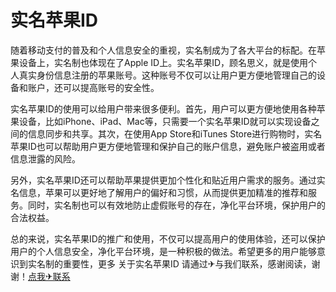 # 实名苹果ID

随着移动支付的普及和个人信息安全的重视，实名制成为了各大平台的标配。在苹果设备上，实名制也体现在了Apple ID上。实名苹果ID，顾名思义，就是使用个人真实身份信息注册的苹果账号。这种账号不仅可以让用户更方便地管理自己的设备和账户，还可以提高账号的安全性。

实名苹果ID的使用可以给用户带来很多便利。首先，用户可以更方便地使用各种苹果设备，比如iPhone、iPad、Mac等，只需要一个实名苹果ID就可以实现设备之间的信息同步和共享。其次，在使用App Store和iTunes Store进行购物时，实名苹果ID也可以帮助用户更方便地管理和保护自己的账户信息，避免账户被盗用或者信息泄露的风险。

另外，实名苹果ID还可以帮助苹果提供更加个性化和贴近用户需求的服务。通过实名信息，苹果可以更好地了解用户的偏好和习惯，从而提供更加精准的推荐和服务。同时，实名制也可以有效地防止虚假账号的存在，净化平台环境，保护用户的合法权益。

总的来说，实名苹果ID的推广和使用，不仅可以提高用户的使用体验，还可以保护用户的个人信息安全，净化平台环境，是一种积极的做法。希望更多的用户能够意识到实名制的重要性，更多 关于实名苹果ID 请通过✈与我们联系，感谢阅读，谢谢！[点我✈联系](https://b.k02.cc)
